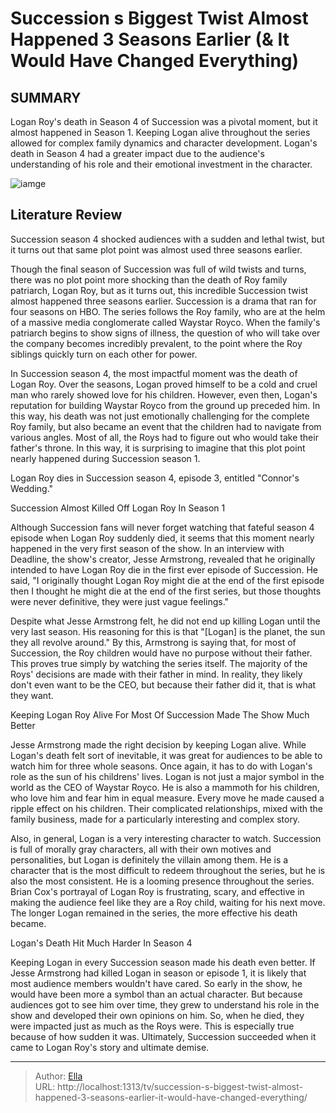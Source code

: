 # Succession s Biggest Twist Almost Happened 3 Seasons Earlier (&amp; It Would Have Changed Everything)


## SUMMARY 



  Logan Roy&#39;s death in Season 4 of Succession was a pivotal moment, but it almost happened in Season 1.   Keeping Logan alive throughout the series allowed for complex family dynamics and character development.   Logan&#39;s death in Season 4 had a greater impact due to the audience&#39;s understanding of his role and their emotional investment in the character.  

![iamge](https://static1.srcdn.com/wordpress/wp-content/uploads/2024/01/28_succession.jpg)

## Literature Review
Succession season 4 shocked audiences with a sudden and lethal twist, but it turns out that same plot point was almost used three seasons earlier.




Though the final season of Succession was full of wild twists and turns, there was no plot point more shocking than the death of Roy family patriarch, Logan Roy, but as it turns out, this incredible Succession twist almost happened three seasons earlier. Succession is a drama that ran for four seasons on HBO. The series follows the Roy family, who are at the helm of a massive media conglomerate called Waystar Royco. When the family&#39;s patriarch begins to show signs of illness, the question of who will take over the company becomes incredibly prevalent, to the point where the Roy siblings quickly turn on each other for power.




In Succession season 4, the most impactful moment was the death of Logan Roy. Over the seasons, Logan proved himself to be a cold and cruel man who rarely showed love for his children. However, even then, Logan&#39;s reputation for building Waystar Royco from the ground up preceded him. In this way, his death was not just emotionally challenging for the complete Roy family, but also became an event that the children had to navigate from various angles. Most of all, the Roys had to figure out who would take their father&#39;s throne. In this way, it is surprising to imagine that this plot point nearly happened during Succession season 1.



Logan Roy dies in Succession season 4, episode 3, entitled &#34;Connor&#39;s Wedding.&#34;





 Succession Almost Killed Off Logan Roy In Season 1 
          




Although Succession fans will never forget watching that fateful season 4 episode when Logan Roy suddenly died, it seems that this moment nearly happened in the very first season of the show. In an interview with Deadline, the show&#39;s creator, Jesse Armstrong, revealed that he originally intended to have Logan Roy die in the first ever episode of Succession. He said, &#34;I originally thought Logan Roy might die at the end of the first episode then I thought he might die at the end of the first series, but those thoughts were never definitive, they were just vague feelings.&#34;

Despite what Jesse Armstrong felt, he did not end up killing Logan until the very last season. His reasoning for this is that &#34;[Logan] is the planet, the sun they all revolve around.&#34; By this, Armstrong is saying that, for most of Succession, the Roy children would have no purpose without their father. This proves true simply by watching the series itself. The majority of the Roys&#39; decisions are made with their father in mind. In reality, they likely don&#39;t even want to be the CEO, but because their father did it, that is what they want.






 Keeping Logan Roy Alive For Most Of Succession Made The Show Much Better 
         

Jesse Armstrong made the right decision by keeping Logan alive. While Logan&#39;s death felt sort of inevitable, it was great for audiences to be able to watch him for three whole seasons. Once again, it has to do with Logan&#39;s role as the sun of his childrens&#39; lives. Logan is not just a major symbol in the world as the CEO of Waystar Royco. He is also a mammoth for his children, who love him and fear him in equal measure. Every move he made caused a ripple effect on his children. Their complicated relationships, mixed with the family business, made for a particularly interesting and complex story.

Also, in general, Logan is a very interesting character to watch. Succession is full of morally gray characters, all with their own motives and personalities, but Logan is definitely the villain among them. He is a character that is the most difficult to redeem throughout the series, but he is also the most consistent. He is a looming presence throughout the series. Brian Cox&#39;s portrayal of Logan Roy is frustrating, scary, and effective in making the audience feel like they are a Roy child, waiting for his next move. The longer Logan remained in the series, the more effective his death became.






 Logan&#39;s Death Hit Much Harder In Season 4 
          

Keeping Logan in every Succession season made his death even better. If Jesse Armstrong had killed Logan in season or episode 1, it is likely that most audience members wouldn&#39;t have cared. So early in the show, he would have been more a symbol than an actual character. But because audiences got to see him over time, they grew to understand his role in the show and developed their own opinions on him. So, when he died, they were impacted just as much as the Roys were. This is especially true because of how sudden it was. Ultimately, Succession succeeded when it came to Logan Roy&#39;s story and ultimate demise.



---

> Author: [Ella](https://instagram.hk.cn/)  
> URL: http://localhost:1313/tv/succession-s-biggest-twist-almost-happened-3-seasons-earlier-it-would-have-changed-everything/  

